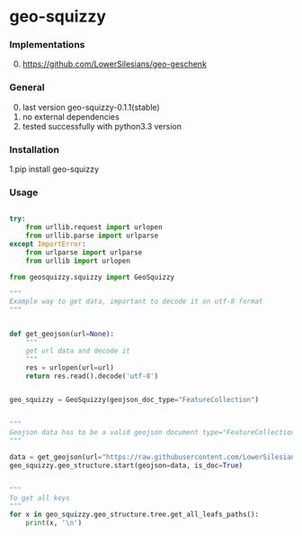 # geo-squizzy

### Implementations
0. https://github.com/LowerSilesians/geo-geschenk

### General

0. last version geo-squizzy-0.1.1(stable)
1. no external dependencies
3. tested successfully with python3.3 version

### Installation

1.pip install geo-squizzy

### Usage

```python

try:
    from urllib.request import urlopen
    from urllib.parse import urlparse
except ImportError:
    from urlparse import urlparse
    from urllib import urlopen

from geosquizzy.squizzy import GeoSquizzy

"""
Example way to get data, important to decode it on utf-8 format
"""


def get_geojson(url=None):
    """
    get url data and decode it
    """
    res = urlopen(url=url)
    return res.read().decode('utf-8')


geo_squizzy = GeoSquizzy(geojson_doc_type="FeatureCollection")


"""
Geojson data has to be a valid geojson document type="FeatureCollection"
"""

data = get_geojson(url="https://raw.githubusercontent.com/LowerSilesians/geo-squizzy/master/build_big_data/test_data/ExampleDataPoint.json")
geo_squizzy.geo_structure.start(geojson=data, is_doc=True)


"""
To get all keys
"""
for x in geo_squizzy.geo_structure.tree.get_all_leafs_paths():
    print(x, '\n')

```



